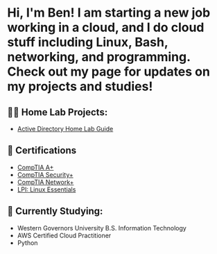 <h1>Hi, I'm Ben! I am starting a new job working in a cloud, and I do cloud stuff including Linux, Bash, networking, and programming. Check out my page for updates on my projects and studies!

<h2>👨‍💻 Home Lab Projects:</h2>

- [Active Directory Home Lab Guide](https://github.com/Bzahirpour/ActiveDirectoryLab/blob/main/README.md)


<h2>📄 Certifications</h2>

- [CompTIA A+](https://www.credly.com/badges/0608eb26-3a29-4353-bb45-b4647f1cd22f/linked_in_profile)
- [CompTIA Security+](https://www.credly.com/badges/545f24d1-4400-41ed-948d-af65a5adb4cb/linked_in?t=s8nvb2)
- [CompTIA Network+](https://www.credly.com/users/benjamin-zahirpour/badges)
- [LPI: Linux Essentials](https://cs.lpi.org/caf/Xamman/certification/verify/LPI000603474/j9csttyq8r)

<h2>🏫 Currently Studying:</h2>

- Western Governors University B.S. Information Technology<br>
- AWS Certified Cloud Practitioner<br>
- Python
